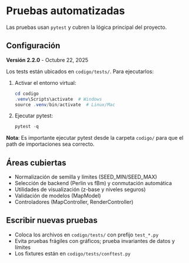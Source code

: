 # Pruebas automatizadas

Las pruebas usan `pytest` y cubren la lógica principal del proyecto.

## Configuración

**Versión 2.2.0** - Octubre 22, 2025

Los tests están ubicados en `codigo/tests/`. Para ejecutarlos:

1. Activar el entorno virtual:

   ```powershell
   cd codigo
   .venv\Scripts\activate  # Windows
   source .venv/bin/activate  # Linux/Mac
   ```

2. Ejecutar pytest:

   ```powershell
   pytest -q
   ```

**Nota**: Es importante ejecutar pytest desde la carpeta `codigo/` para que el path de importaciones sea correcto.

## Áreas cubiertas

- Normalización de semilla y límites (SEED_MIN/SEED_MAX)
- Selección de backend (Perlin vs fBm) y conmutación automática
- Utilidades de visualización (z-base y niveles seguros)
- Validación de modelos (MapModel)
- Controladores (MapController, RenderController)

## Escribir nuevas pruebas

- Coloca los archivos en `codigo/tests/` con prefijo `test_*.py`
- Evita pruebas frágiles con gráficos; prueba invariantes de datos y límites
- Los fixtures están en `codigo/tests/conftest.py`
